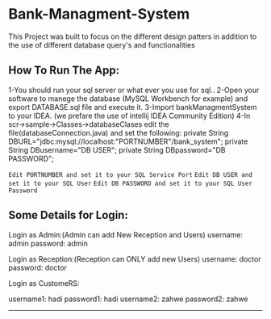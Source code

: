 # Bank-Managment-System
This Project was built to focus on the different design patters in addition to the use of different database query's and functionalities

How To Run The App:
-------------------

1-You should run your sql server or what ever you use for sql..
2-Open your software to manege the database (MySQL Workbench for example) and export DATABASE.sql file and execute it.
3-Import bankManagmentSystem to your IDEA. (we prefare the use of intellij IDEA Community Edition)
4-In scr->sample->Classes->databaseClases edit the file(databaseConnection.java) and set the following:
	private String DBURL="jdbc:mysql://localhost:"PORTNUMBER"/bank_system";
   	private String DBusername="DB USER";
   	private  String DBpassword="DB PASSWORD";

``Edit PORTNUMBER and set it to your SQL Service Port``
``Edit DB USER and set it to your SQL User``
``Edit DB PASSWORD and set it to your SQL User Password``

Some Details for Login:
------------------------

Login as Admin:(Admin can add New Reception and Users)
	username: admin
	password: admin

Login as Reception:(Reception can ONLY add new Users)
	username: doctor
	password: doctor

Login as CustomeRS:

  username1: hadi
	password1: hadi
	username2: zahwe
	password2: zahwe
  
----------------------------------------------------------------------------------------------------------

